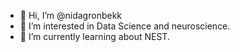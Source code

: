 - 👋 Hi, I’m @nidagronbekk
- 👀 I’m interested in Data Science and neuroscience.
- 🌱 I’m currently learning about NEST.

<!---
nidagronbekk/nidagronbekk is a ✨ special ✨ repository because its `README.md` (this file) appears on your GitHub profile.
You can click the Preview link to take a look at your changes.
--->

